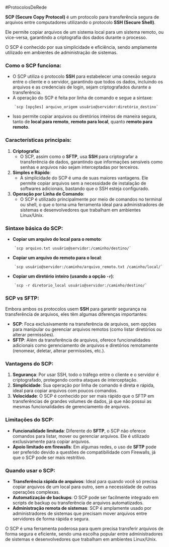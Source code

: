 #ProtocolosDeRede 

**SCP (Secure Copy Protocol)** é um protocolo para transferência segura de arquivos entre computadores utilizando o protocolo **SSH (Secure Shell)**. 

Ele permite copiar arquivos de um sistema local para um sistema remoto, ou vice-versa, garantindo a criptografia dos dados durante o processo.

O SCP é conhecido por sua simplicidade e eficiência, sendo amplamente utilizado em ambientes de administração de sistemas.

### Como o SCP funciona:

- O SCP utiliza o protocolo **SSH** para estabelecer uma conexão segura entre o cliente e o servidor, garantindo que todos os dados, incluindo os arquivos e as credenciais de login, sejam criptografados durante a transferência.
- A operação do SCP é feita por linha de comando e segue a sintaxe:
    
```
    `scp [opções] arquivo_origem usuário@servidor:diretório_destino`
```
    
- Isso permite copiar arquivos ou diretórios inteiros de maneira segura, tanto de **local para remoto**, **remoto para local**, quanto **remoto para remoto**.

### Características principais:

1. **Criptografia**:
    - O SCP, assim como o **SFTP**, usa **SSH** para criptografar a transferência de dados, garantindo que informações sensíveis como senhas e arquivos não sejam interceptadas por terceiros.
2. **Simples e Rápido**:
    - A simplicidade do SCP é uma de suas maiores vantagens. Ele permite copiar arquivos sem a necessidade de instalação de softwares adicionais, bastando que o SSH esteja configurado.
3. **Operação por Linha de Comando**:
    - O SCP é utilizado principalmente por meio de comandos no terminal ou shell, o que o torna uma ferramenta ideal para administradores de sistemas e desenvolvedores que trabalham em ambientes Linux/Unix.

### Sintaxe básica do SCP:

- **Copiar um arquivo do local para o remoto**:
    
```
    `scp arquivo.txt usuário@servidor:/caminho/destino/`
```
    
- **Copiar um arquivo do remoto para o local**:
    
```
    `scp usuário@servidor:/caminho/arquivo_remoto.txt /caminho/local/`
```
    
- **Copiar um diretório inteiro (usando a opção `-r`)**:
    
```
    `scp -r diretorio_local usuário@servidor:/caminho/destino/`
```

### SCP vs SFTP:

Embora ambos os protocolos usem **SSH** para garantir segurança na transferência de arquivos, eles têm algumas diferenças importantes:

- **SCP**: Foca exclusivamente na transferência de arquivos, sem opções para manipular ou gerenciar arquivos remotos (como listar diretórios ou alterar permissões).
- **SFTP**: Além da transferência de arquivos, oferece funcionalidades adicionais como gerenciamento de arquivos e diretórios remotamente (renomear, deletar, alterar permissões, etc.).

### Vantagens do SCP:

1. **Segurança**: Por usar SSH, todo o tráfego entre o cliente e o servidor é criptografado, protegendo contra ataques de interceptação.
2. **Simplicidade**: Sua operação por linha de comando é direta e rápida, ideal para copiar arquivos com poucos comandos.
3. **Velocidade**: O SCP é conhecido por ser mais rápido que o SFTP em transferências de grandes volumes de dados, já que não possui as mesmas funcionalidades de gerenciamento de arquivos.

### Limitações do SCP:

- **Funcionalidade limitada**: Diferente do **SFTP**, o SCP não oferece comandos para listar, mover ou gerenciar arquivos. Ele é utilizado exclusivamente para copiar arquivos.
- **Apoio limitado em firewalls**: Em algumas redes, o uso de **SFTP** pode ser preferido devido a questões de compatibilidade com Firewalls, já que o SCP pode ser mais restritivo.

### Quando usar o SCP:

- **Transferência rápida de arquivos**: Ideal para quando você só precisa copiar arquivos de um local para outro, sem a necessidade de outras operações complexas.
- **Automatização de backups**: O SCP pode ser facilmente integrado em scripts de backup ou transferência de arquivos automatizados.
- **Administração remota de sistemas**: SCP é amplamente usado por administradores de sistemas que precisam mover arquivos entre servidores de forma rápida e segura.

O SCP é uma ferramenta poderosa para quem precisa transferir arquivos de forma segura e eficiente, sendo uma escolha popular entre administradores de sistemas e desenvolvedores que trabalham em ambientes Linux/Unix.